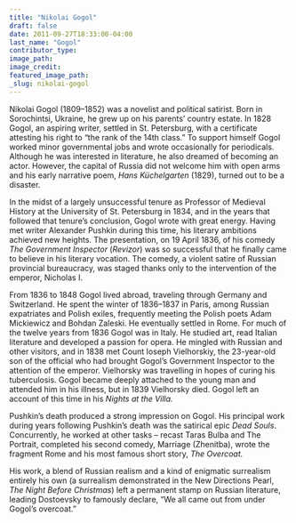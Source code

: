 ```yaml
---
title: "Nikolai Gogol"
draft: false
date: 2011-09-27T18:33:00-04:00
last_name: "Gogol"
contributor_type:
image_path:
image_credit:
featured_image_path:
_slug: nikolai-gogol
---
```


Nikolai Gogol (1809–1852) was a novelist and political satirist. Born in Sorochintsi, Ukraine, he grew up on his parents’ country estate. In 1828 Gogol, an aspiring writer, settled in St. Petersburg, with a certificate attesting his right to “the rank of the 14th class.” To support himself Gogol worked minor governmental jobs and wrote occasionally for periodicals. Although he was interested in literature, he also dreamed of becoming an actor. However, the capital of Russia did not welcome him with open arms and his early narrative poem, _Hans Küchelgarten_ (1829), turned out to be a disaster.

In the midst of a largely unsuccessful tenure as Professor of Medieval History at the University of St. Petersburg in 1834, and in the years that followed that tenure’s conclusion, Gogol wrote with great energy. Having met writer Alexander Pushkin during this time, his literary ambitions achieved new heights. The presentation, on 19 April 1836, of his comedy _The Government Inspector_ (_Revizor_) was so successful that he finally came to believe in his literary vocation. The comedy, a violent satire of Russian provincial bureaucracy, was staged thanks only to the intervention of the emperor, Nicholas I.

From 1836 to 1848 Gogol lived abroad, traveling through Germany and Switzerland. He spent the winter of 1836–1837 in Paris, among Russian expatriates and Polish exiles, frequently meeting the Polish poets Adam Mickiewicz and Bohdan Zaleski. He eventually settled in Rome. For much of the twelve years from 1836 Gogol was in Italy. He studied art, read Italian literature and developed a passion for opera. He mingled with Russian and other visitors, and in 1838 met Count Ioseph Vielhorskiy, the 23-year-old son of the official who had brought Gogol’s Government Inspector to the attention of the emperor. Vielhorsky was travelling in hopes of curing his tuberculosis. Gogol became deeply attached to the young man and attended him in his illness, but in 1839 Vielhorsky died. Gogol left an account of this time in his _Nights at the Villa._

Pushkin’s death produced a strong impression on Gogol. His principal work during years following Pushkin’s death was the satirical epic _Dead Souls_. Concurrently, he worked at other tasks – recast Taras Bulba and The Portrait, completed his second comedy, Marriage (Zhenitba), wrote the fragment Rome and his most famous short story, _The Overcoat._

His work, a blend of Russian realism and a kind of enigmatic surrealism entirely his own (a surrealism demonstrated in the New Directions Pearl, _The Night Before Christmas_) left a permanent stamp on Russian literature, leading Dostoevsky to famously declare, “We all came out from under Gogol’s overcoat.”

